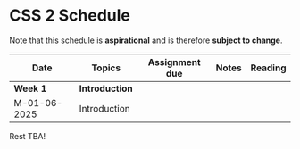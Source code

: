 # CSS 2 Schedule

Note that this schedule is **aspirational** and is therefore **subject to change**.

| Date | Topics | Assignment due | Notes | Reading |
| ---- | ------ | -------------- | ----- | ------- |
| **Week 1** | **Introduction** | | | |
| M-01-06-2025 | Introduction | | | |

Rest TBA!
<!---| W-01-10-2024 | Ethics: Bias and Fairness | | | [Are computer-aided decisions actually fair?](https://www.bu.edu/articles/2018/algorithmic-fairness/)|
| F-01-12-2024 | Ethics: Privacy, CSS for Social Good | | | |
| **Week 2** | **Python Review** | | | |
| M-01-15-2024 | **Holiday (MLK, Jr. Day)** |  | | |
| W-01-17-2024 | Python review: Fundamentals | | | |
| F-01-19-2024 | Python review: `pandas` | Lab 1 due | | |
| **Week 3** | **Data Visualization** | | | |
| M-01-22-2024 | Data visualization (`matplotlib.pyplot`) | | | [Kieran Healy: Why look at data?](https://socviz.co/lookatdata.html#why-look-at-data)|
| W-01-24-2024 | Data visualization (`seaborn`) | PS 1 due | | |
| F-01-26-2024 | Data visualization (`seaborn`) | Lab 2 due | | |
| **Week 4** | **Working with Data** | | | |
| M-01-29-2024 | Data visualization (principles) (**Remote, pre-recorded lecture**) | | | |
| W-01-31-2024 | Data wrangling, "tidy" data | | | |
| F-02-02-2024 | Data wrangling, "tidy" data"| Lab 3 due | | |
| **Week 5** | **Describing Data** | | | |
| M-02-05-2024 | Descriptive statistics, data transformations | | | |
| W-02-07-2024 | Descriptive statistics, data transformations | PS 2 due | | |
| F-02-09-2024 | Introduction to statistical modeling | Lab 4 due | | |
| **Week 6** | **Linear regression** | | | |
| M-02-12-2024 | Linear regression: basics | | | |
| W-02-14-2024 | Linear regression: heteroscedasticity, residuals | | | |
| F-02-16-2024 | Linear regression: heteroscedasticity, residuals | Lab 5 due | | |
| **Week 7** | **Multiple regression** | | | |
| M-02-19-2024 | **Holiday (President's Day)** | | | |
| W-02-21-2024 | **No class** | PS 3 due | | |
| F-02-23-2024 | Multiple regression | Project proposal due | | |
| **Week 8** | **Regression, generalized** | | | |
| M-02-26-2024 | Multiple regression, continued | | | |
| W-02-28-2024 | Non-linear regression   | | | |
| F-03-01-2024 | Overfitting; cross-validation | Lab 6 due | | |
| **Week 9** | **Classification** | | | |
| M-03-04-2024 | Logistic regression; Type 1 vs. Type 2 | | | |
| W-03-06-2024 | Evaluation using ROC Curve, AIC, Confusion Matrix | PS 4 due | | |
| F-03-08-2024 | Evaluation, continued | Lab 7 due | | |
| **Week 10** | **Unsupervised approaches* | | | |
| M-03-11-2024 | K-means clustering| | | |
| W-03-13-2024 | K-means clustering  |  | | |
| F-03-15-2024 | Wrap-up, final project work | Lab 8 due | | |
| **Finals week** | | | | |
| M-03-18-2024 |  | | | |
| W-03-20-2024 |  | **Final project due** | | |
| F-03-22-2024 |  | | | |
--->
